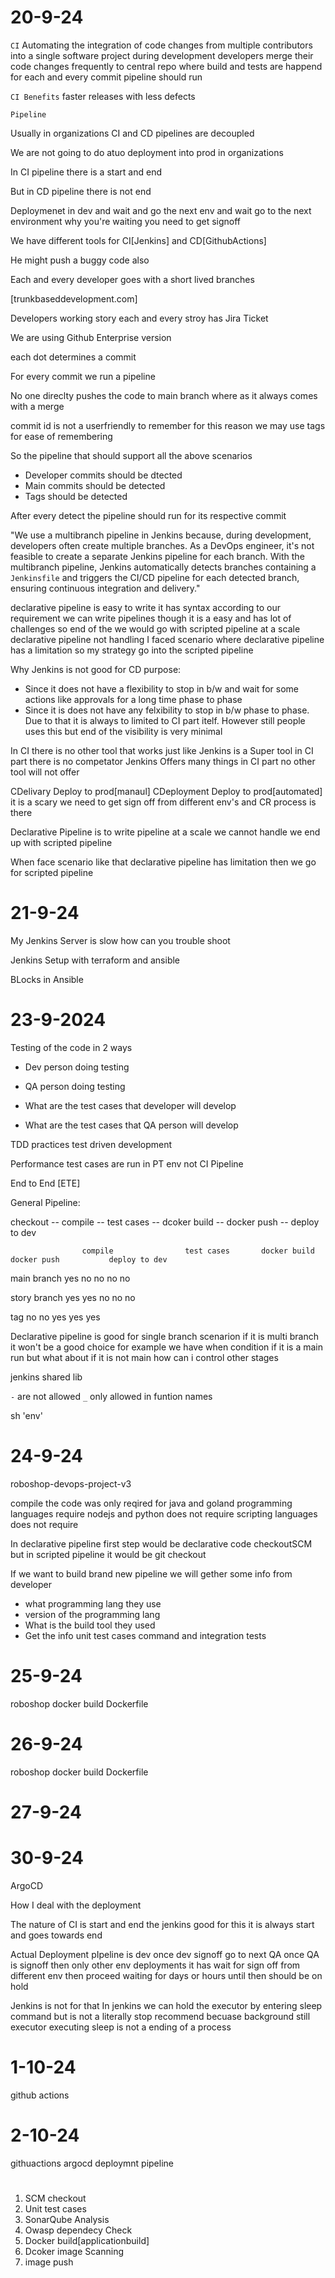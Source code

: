 
# 20-9-24

`CI` Automating the integration of code changes from multiple contributors into a single software project during development developers
merge their code changes frequently to central repo where build and tests are happend for each and every commit pipeline should run

`CI Benefits` faster releases with less defects

`Pipeline` 

Usually in organizations CI and CD pipelines are decoupled

We are not going to do atuo deployment into prod in organizations

In CI pipeline there is a start and end

But in CD pipeline there is not end 

Deploymenet in dev and wait and go the next env and wait go to the next environment why you're waiting you need to get signoff

We have different tools for CI[Jenkins] and CD[GithubActions]

He might push a buggy code also

Each and every developer goes with a short lived branches

[trunkbaseddevelopment.com]

Developers working story each and every stroy has Jira Ticket

We are using Github Enterprise version

each dot determines a commit

For every commit we run a pipeline

No one direclty pushes the code to main branch where as it always comes with a merge 

commit id is not a userfriendly to remember for this reason we may use tags for ease of remembering

So the pipeline that should support all the above scenarios
- Developer commits should be dtected
- Main commits should be detected
- Tags should be detected

After every detect the pipeline should run for its respective commit


"We use a multibranch pipeline in Jenkins because, during development, developers often create multiple branches. As a DevOps engineer, it's not feasible to create a separate Jenkins pipeline for each branch. With the multibranch pipeline, Jenkins automatically detects branches containing a `Jenkinsfile` and triggers the CI/CD pipeline for each detected branch, ensuring continuous integration and delivery."


declarative pipeline is easy to write it has syntax according to our requirement we can write pipelines though it is a easy and has lot of challenges so end of the we would go with scripted pipeline at a scale declarative pipeline not handling I faced scenario where declarative pipeline has a limitation so my strategy go into the scripted pipeline



Why Jenkins is not good for CD purpose:
- Since it does not have a flexibility to stop in b/w and wait for some actions like approvals for a long time phase to phase
- Since it is does not have any felxibility to stop in b/w phase to phase. Due to that it is always to limited to CI part itelf. However still people uses this but end of the visibility is very minimal

In CI there is no other tool that works just like Jenkins is a Super tool in CI part there is no competator Jenkins Offers many things in CI part no other tool will not offer 

CDelivary Deploy to prod[manaul]
CDeployment Deploy to prod[automated] it is a scary we need to get sign off from different env's and CR process is there

Declarative Pipeline is to write pipeline at a scale we cannot handle we end up with scripted pipeline

When face scenario like that declarative pipeline has limitation then we go for scripted pipeline

# 21-9-24

My Jenkins Server is slow how can you trouble shoot

Jenkins Setup with terraform and ansible

BLocks in Ansible

# 23-9-2024

Testing of the code in 2 ways

- Dev person doing testing
- QA person doing testing

- What are the test cases that developer will develop
- What are the test cases that QA person will develop

TDD practices test driven development

Performance test cases are run in PT env not CI Pipeline

End to End [ETE]

General Pipeline:

checkout -- compile -- test cases -- dcoker build -- docker push -- deploy to dev


                    compile                test cases       docker build       docker push           deploy to dev
main branch           yes                     no               no                no                    no

story branch          yes                     yes               no                no                    no  

tag                    no                      no               yes                yes                   yes



Declarative pipeline is good for single branch scenarion if it is multi branch it won't be a good choice for example we have when condition if it is a main run but what about if it is not main how can i control other stages

jenkins shared lib

`-` are not allowed `_` only allowed in funtion names


sh 'env'

# 24-9-24

roboshop-devops-project-v3

compile the code was only reqired for java and goland programming languages require
nodejs and python does not require scripting languages does not require

In declarative pipeline first step would be declarative code checkoutSCM but in scripted pipeline it would be git checkout

If we want to build brand new pipeline we will gether some info from developer
- what programming lang they use
- version of the programming lang
- What is the build tool they used
- Get the info unit test cases command and integration tests

# 25-9-24
roboshop
docker build
Dockerfile

# 26-9-24
roboshop
docker build
Dockerfile

# 27-9-24

# 30-9-24

ArgoCD

How I deal with the deployment

The nature of CI is start and end the jenkins good for this it is always start and goes towards end

Actual Deployment pIpeline is dev once dev signoff go to next QA once QA is signoff then only other env deployments it has wait for sign off from different env then proceed waiting for days or hours  until then should be on hold

Jenkins is not for that 
In jenkins we can hold the executor by entering sleep command but is not a literally stop recommend becuase background still executor executing sleep is not a ending of a process 

# 1-10-24

github actions

# 2-10-24

githuactions argocd deploymnt pipeline

# 


1. SCM checkout
2. Unit test cases
3. SonarQube Analysis
4. Owasp dependecy Check
5. Docker build[applicationbuild]
6. Dcoker image Scanning
7. image push
